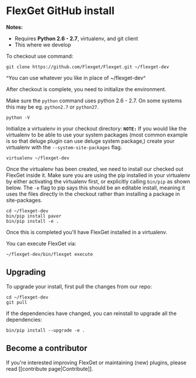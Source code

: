 # FlexGet GitHub install
**Notes:** 

* Requires **Python 2.6 - 2.7**, virtualenv, and git client
* This where we develop

To checkout use command:


    git clone https://github.com/Flexget/Flexget.git ~/flexget-dev


^You can use whatever you like in place of ~/flexget-dev^

After checkout is complete, you need to initialize the environment.

Make sure the `python` command uses python 2.6 - 2.7. On some systems this may be eg. `python2.7` or `python27`.


    python -V


Initialize a virtualenv in your checkout directory:
**`NOTE:`** If you would like the virtualenv to be able to use your system packages (most common example is so that deluge plugin can use deluge system package,) create your virtualenv with the `--system-site-packages` flag.


    virtualenv ~/flexget-dev


Once the virtualenv has been created, we need to install our checked out FlexGet inside it. Make sure you are using the pip installed in your virtualenv by either activating the virtualenv first, or explicitly calling `bin/pip` as shown below. The `-e` flag to pip says this should be an editable install, meaning it uses the files directly in the checkout rather than installing a package in site-packages.


    cd ~/flexget-dev
    bin/pip install paver
    bin/pip install -e .


Once this is completed you'll have FlexGet installed in a virtualenv.

You can execute FlexGet via:


    ~/flexget-dev/bin/flexget execute


## Upgrading

To upgrade your install, first pull the changes from our repo:


    cd ~/flexget-dev
    git pull


If the dependencies have changed, you can reinstall to upgrade all the dependencies:


    bin/pip install --upgrade -e .


## Become a contributor

If you're interested improving FlexGet or maintaining (new) plugins, please read [[contribute page|Contribute]].
